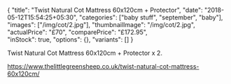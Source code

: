{
    "title": "Twist Natural Cot Mattress 60x120cm + Protector",
    "date": "2018-05-12T15:54:25+05:30",
    "categories": ["baby stuff", "september", "baby"],
    "images": ["/img/cot/2.jpg"],
    "thumbnailImage": "/img/cot/2.jpg",
    "actualPrice": "£70",
    "comparePrice": "£172.95",    
    "inStock": true,
    "options": {},
    "variants": []
}

Twist Natural Cot Mattress 60x120cm + Protector x 2.

https://www.thelittlegreensheep.co.uk/twist-natural-cot-mattress-60x120cm/